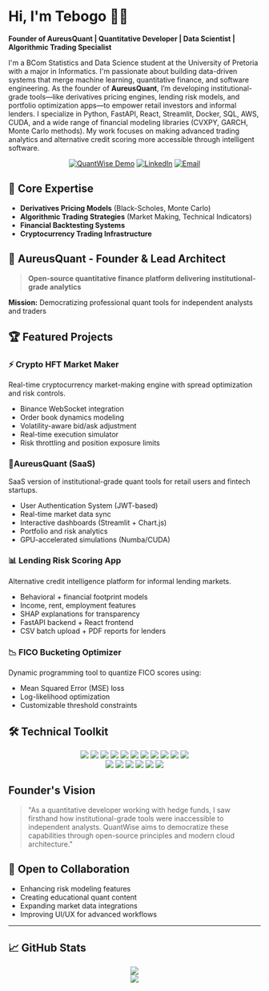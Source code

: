 # Hi, I'm Tebogo 👨‍💻  
**Founder of AureusQuant | Quantitative Developer | Data Scientist | Algorithmic Trading Specialist**

I'm a BCom Statistics and Data Science student at the University of Pretoria with a major in Informatics. I'm passionate about building data-driven systems that merge machine learning, quantitative finance, and software engineering. As the founder of **AureusQuant**, I’m developing institutional-grade tools—like derivatives pricing engines, lending risk models, and portfolio optimization apps—to empower retail investors and informal lenders. I specialize in Python, FastAPI, React, Streamlit, Docker, SQL, AWS, CUDA, and a wide range of financial modeling libraries (CVXPY, GARCH, Monte Carlo methods). My work focuses on making advanced trading analytics and alternative credit scoring more accessible through intelligent software.

<div align="center">
  
[![QuantWise Demo](https://img.shields.io/badge/🚀_AureusQuant_Beta-Live_Demo-4facfe?style=flat&logo=streamlit)](https://aureusquant.streamlit.app/)
[![LinkedIn](https://img.shields.io/badge/LinkedIn-Connect-0077B5?logo=linkedin&style=flat)](www.linkedin.com/in/tebogo-july)
[![Email](https://img.shields.io/badge/Email-Contact-D14836?logo=gmail&style=flat)](mailto:troxytebogo@gmail.com)


</div>

## 🔭 Core Expertise
- **Derivatives Pricing Models** (Black-Scholes, Monte Carlo)
- **Algorithmic Trading Strategies** (Market Making, Technical Indicators)
- **Financial Backtesting Systems**
- **Cryptocurrency Trading Infrastructure**

## 🚀 AureusQuant - Founder & Lead Architect
> **Open-source quantitative finance platform delivering institutional-grade analytics**

**Mission:** Democratizing professional quant tools for independent analysts and traders  

## 🏆 Featured Projects

### ⚡ Crypto HFT Market Maker
Real-time cryptocurrency market-making engine with spread optimization and risk controls.

- Binance WebSocket integration  
- Order book dynamics modeling  
- Volatility-aware bid/ask adjustment  
- Real-time execution simulator  
- Risk throttling and position exposure limits  

### 💼AureusQuant (SaaS)
SaaS version of institutional-grade quant tools for retail users and fintech startups.

- User Authentication System (JWT-based)  
- Real-time market data sync  
- Interactive dashboards (Streamlit + Chart.js)  
- Portfolio and risk analytics  
- GPU-accelerated simulations (Numba/CUDA)  

### 📊 Lending Risk Scoring App
Alternative credit intelligence platform for informal lending markets.

- Behavioral + financial footprint models  
- Income, rent, employment features  
- SHAP explanations for transparency  
- FastAPI backend + React frontend  
- CSV batch upload + PDF reports for lenders  

### 📉 FICO Bucketing Optimizer
Dynamic programming tool to quantize FICO scores using:

- Mean Squared Error (MSE) loss  
- Log-likelihood optimization  
- Customizable threshold constraints

## 🛠️ Technical Toolkit

<p align="center">
  <img src="https://img.shields.io/badge/Python-Expert-3776AB?logo=python&logoColor=white" />
  <img src="https://img.shields.io/badge/FastAPI-009688?logo=fastapi&logoColor=white" />
  <img src="https://img.shields.io/badge/Streamlit-FF4B4B?logo=streamlit&logoColor=white" />
  <img src="https://img.shields.io/badge/React-61DAFB?logo=react&logoColor=black" />
  <img src="https://img.shields.io/badge/Chart.js-F5788D?logo=chart.js&logoColor=white" />
  <img src="https://img.shields.io/badge/CUDA-GPU-76B900?logo=nvidia&logoColor=white" />
  <img src="https://img.shields.io/badge/Numba-00A3E0?logo=python&logoColor=white" />
  <img src="https://img.shields.io/badge/CVXPY-8C1C13?logo=python&logoColor=white" />
  <img src="https://img.shields.io/badge/SQL-4479A1?logo=postgresql&logoColor=white" />
  <img src="https://img.shields.io/badge/Docker-2496ED?logo=docker&logoColor=white" />
  <img src="https://img.shields.io/badge/AWS-232F3E?logo=amazon-aws&logoColor=white" />
  <br>
  <img src="https://img.shields.io/badge/NumPy-013243?logo=numpy&logoColor=white" />
  <img src="https://img.shields.io/badge/Pandas-150458?logo=pandas&logoColor=white" />
  <img src="https://img.shields.io/badge/Scikit--Learn-F7931E?logo=scikit-learn&logoColor=white" />
  <img src="https://img.shields.io/badge/Matplotlib-11557C?logo=matplotlib&logoColor=white" />
  <img src="https://img.shields.io/badge/Seaborn-16A085?logo=python&logoColor=white" />
  <img src="https://img.shields.io/badge/SHAP-FF5733?logo=python&logoColor=white" />
</p>

## Founder's Vision
> "As a quantitative developer working with hedge funds, I saw firsthand how institutional-grade tools were inaccessible to independent analysts. QuantWise aims to democratize these capabilities through open-source principles and modern cloud architecture."

## 💬 Open to Collaboration

- Enhancing risk modeling features  
- Creating educational quant content  
- Expanding market data integrations  
- Improving UI/UX for advanced workflows  

---

## 📈 GitHub Stats

<p align="center">
  <img src="https://github-readme-stats.vercel.app/api?username=TebogoMnisii&show_icons=true&theme=tokyonight" />
  <br>
  <img src="https://github-readme-stats.vercel.app/api/top-langs/?username=TebogoMnisii&layout=compact&theme=tokyonight" />
</p>

